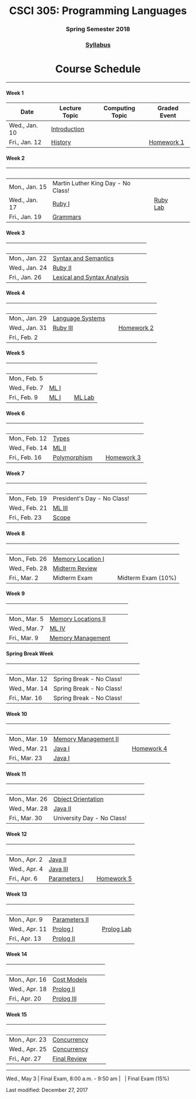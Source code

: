<div align="center">
<h1>CSCI 305: Programming Languages</h1>
<h3>Spring Semester 2018</h3>

<h3><a href="syllabus.html">Syllabus</a></h3>

<h1>Course Schedule</h1>
</div>

---

#### Week 1
Date | Lecture Topic | Computing Topic | Graded Event
---- | ------------- | --------------- | ------------
Wed., Jan. 10 | [Introduction](lectures/intro.html) | &nbsp; | &nbsp;
Fri., Jan. 12 | [History](lectures/history.html) | &nbsp; | [Homework 1](homeworks/hw1.html)

#### Week 2
&nbsp; | &nbsp; | &nbsp; | &nbsp;
------ | ------ | ------ | ------
Mon., Jan. 15 | Martin Luther King Day - No Class! | &nbsp; | &nbsp;
Wed., Jan. 17 | [Ruby I](lectures/ruby1.html) | [Ruby Lab](https://github.com/CSCI305/csci305-ruby-lab/) | &nbsp; 
Fri., Jan. 19 | [Grammars](lectures/grammars.html) | &nbsp; | &nbsp;

#### Week 3
&nbsp; | &nbsp; | &nbsp; | &nbsp;
------ | ------ | ------ | ------
Mon., Jan. 22 | [Syntax and Semantics](lectures/syntax.html) | &nbsp; | &nbsp;
Wed., Jan. 24 | [Ruby II](lectures/ruby2.html) | &nbsp; | &nbsp;
Fri., Jan. 26 | [Lexical and Syntax Analysis](lectures/lexical.html) | &nbsp; | &nbsp;

#### Week 4
&nbsp; | &nbsp; | &nbsp; | &nbsp;
------ | ------ | ------ | ------
Mon., Jan. 29 | [Language Systems](lectures/langsys.html) | &nbsp; | &nbsp;
Wed., Jan. 31 | [Ruby III](lectures/ruby3.html) | &nbsp; | [Homework 2](homeworks/hw2.html)
Fri., Feb. 2 | &nbsp; | &nbsp; | &nbsp;

#### Week 5
&nbsp; | &nbsp; | &nbsp; | &nbsp;
------ | ------ | ------ | ------
Mon., Feb. 5 | &nbsp; | &nbsp; | &nbsp;
Wed., Feb. 7 | [ML I](lectures/ml1.html) | &nbsp; | &nbsp;
Fri., Feb. 9 | [ML I](lectures/ml1.html) | &nbsp; | [ML Lab](https://github.com/CSCI305/csci305-ml-lab/)

#### Week 6
&nbsp; | &nbsp; | &nbsp; | &nbsp;
------ | ------ | ------ | ------
Mon., Feb. 12 | [Types](lectures/types.html) | &nbsp; | &nbsp; 
Wed., Feb. 14 | [ML II](lectures/ml2.html) | &nbsp; | &nbsp; 
Fri., Feb. 16 | [Polymorphism](lectures/polymorphism.html) | &nbsp; | [Homework 3](homeworks/hw3.html)

#### Week 7
&nbsp; | &nbsp; | &nbsp; | &nbsp;
------ | ------ | ------ | ------
Mon., Feb. 19 | President's Day - No Class! | &nbsp; | &nbsp; 
Wed., Feb. 21 | [ML III](lectures/ml3.html) | &nbsp; | &nbsp; 
Fri., Feb. 23 | [Scope](lectures/scope.html) | &nbsp; | &nbsp; 

#### Week 8
&nbsp; | &nbsp; | &nbsp; | &nbsp;
------ | ------ | ------ | ------
Mon., Feb. 26 | [Memory Location I](lectures/memoryloc.html) | &nbsp; | &nbsp; 
Wed., Feb. 28 | [Midterm Review](lectures/midtermrev.html) | &nbsp; | &nbsp; 
Fri., Mar. 2 | Midterm Exam | &nbsp; | Midterm Exam (10%)

#### Week 9
&nbsp; | &nbsp; | &nbsp; | &nbsp;
------ | ------ | ------ | ------
Mon., Mar. 5 | [Memory Locations II](lectures/memoryloc2.html) | &nbsp; | &nbsp; 
Wed., Mar. 7 | [ML IV](lectures/ml4.html) | &nbsp; | &nbsp; 
Fri., Mar. 9 | [Memory Management](lectures/memmgmt.html) | &nbsp; | &nbsp; 

#### Spring Break Week
&nbsp; | &nbsp; | &nbsp; | &nbsp;
------ | ------ | ------ | ------
Mon., Mar. 12 | Spring Break - No Class! | &nbsp; | &nbsp; 
Wed., Mar. 14 | Spring Break - No Class! | &nbsp; | &nbsp; 
Fri., Mar. 16 | Spring Break - No Class! | &nbsp; |

#### Week 10
&nbsp; | &nbsp; | &nbsp; | &nbsp;
------ | ------ | ------ | ------
Mon., Mar. 19 | [Memory Management II](lectures/memmgmt2.html) | &nbsp; | &nbsp; 
Wed., Mar. 21 | [Java I](lectures/java1.html) | &nbsp; | [Homework 4](homeworks/hw4.html)
Fri., Mar. 23 | [Java I](lectures/java1.html) | &nbsp; | &nbsp; 

#### Week 11
&nbsp; | &nbsp; | &nbsp; | &nbsp;
------ | ------ | ------ | ------
Mon., Mar. 26 | [Object Orientation](lectures/object.html) | &nbsp; | &nbsp; 
Wed., Mar. 28 | [Java II](lectures/java2.html) | &nbsp; | &nbsp; 
Fri., Mar. 30 | University Day - No Class! | &nbsp; 

#### Week 12
&nbsp; | &nbsp; | &nbsp; | &nbsp;
------ | ------ | ------ | ------
Mon., Apr. 2 | [Java II](lectures/java2.html) | &nbsp; | &nbsp; 
Wed., Apr. 4 | [Java III](lectures/java3.html) | &nbsp; | &nbsp; 
Fri., Apr. 6 | [Parameters I](lectures/params1.html) | &nbsp; | [Homework 5](homeworks/hw5.html)

#### Week 13
&nbsp; | &nbsp; | &nbsp; | &nbsp;
------ | ------ | ------ | ------
Mon., Apr. 9 | [Parameters II](lectures/params2.html) | &nbsp; | &nbsp; 
Wed., Apr. 11 | [Prolog I](lectures/prolog1.html) | &nbsp; | [Prolog Lab](https://github.com/CSCI305/csci305-prolog-lab/)
Fri., Apr. 13 | [Prolog II](lectures/prolog2.html) | &nbsp; |

#### Week 14
&nbsp; | &nbsp; | &nbsp; | &nbsp;
------ | ------ | ------ | ------
Mon., Apr. 16 | [Cost Models](lectures/cost.html) | &nbsp; | &nbsp; 
Wed., Apr. 18 | [Prolog II](lectures/prolog2.html) | &nbsp; | &nbsp; 
Fri., Apr. 20 | [Prolog III](lectures/prolog3.html) | &nbsp; | &nbsp; 

#### Week 15
&nbsp; | &nbsp; | &nbsp; | &nbsp;
------ | ------ | ------ | ------
Mon., Apr. 23 | [Concurrency](lectures/concurrency.html) | &nbsp; | &nbsp; 
Wed., Apr. 25 | [Concurrency](lectures/concurrency.html) | &nbsp; | &nbsp; 
Fri., Apr. 27 | [Final Review](lectures/finalrev.html) | &nbsp; | &nbsp; 

---

Wed., May 3 | Final Exam, 8:00 a.m. - 9:50 am | &nbsp; | Final Exam (15%)

Last modified: December 27, 2017
